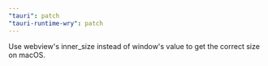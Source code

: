 ```yaml
---
"tauri": patch
"tauri-runtime-wry": patch
---
```


Use webview's inner_size instead of window's value to get the correct size on macOS.
